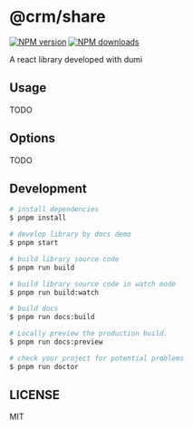 # @crm/share

[![NPM version](https://img.shields.io/npm/v/@crm/share.svg?style=flat)](https://npmjs.org/package/@crm/share)
[![NPM downloads](http://img.shields.io/npm/dm/@crm/share.svg?style=flat)](https://npmjs.org/package/@crm/share)

A react library developed with dumi

## Usage

TODO

## Options

TODO

## Development

```bash
# install dependencies
$ pnpm install

# develop library by docs demo
$ pnpm start

# build library source code
$ pnpm run build

# build library source code in watch mode
$ pnpm run build:watch

# build docs
$ pnpm run docs:build

# Locally preview the production build.
$ pnpm run docs:preview

# check your project for potential problems
$ pnpm run doctor
```

## LICENSE

MIT
